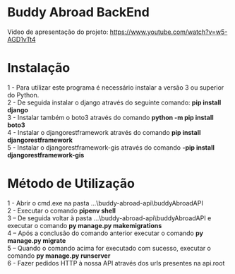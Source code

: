 # Buddy Abroad BackEnd

Video de apresentação do projeto: https://www.youtube.com/watch?v=w5-AGD1vTt4

# Instalação

1 - Para utilizar este programa é necessário instalar a versão 3 ou superior do Python.<br/>
2 - De seguida instalar o django através do seguinte comando: **pip install django**<br/>
3 - Instalar também o boto3 através do comando **python -m pip install boto3**<br/>
4 - Instalar o djangorestframework através do comando **pip install djangorestframework**<br/>
5 - Instalar o djangorestframework-gis através do comando **-pip install djangorestframework-gis**</br>





# Método de Utilização

1 - Abrir o cmd.exe na pasta ...\buddy-abroad-api\buddyAbroadAPI</br>
2 - Executar o comando **pipenv shell**</br>
3 – De seguida voltar à pasta ...\buddy-abroad-api\buddyAbroadAPI e executar o comando **py manage.py makemigrations**</br>
4 – Após a conclusão do comando anterior executar o comando **py manage.py migrate**</br>
5 – Quando o comando acima for executado com sucesso, executar o comando **py manage.py runserver**</br>
6 - Fazer pedidos HTTP à nossa API através dos urls presentes na api.root</br>

